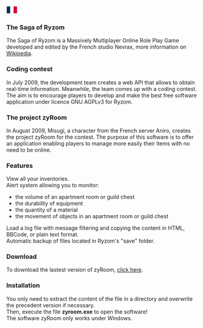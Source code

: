 [![fr](/assets/lang-fr.png)](README.fr.md)

### The Saga of Ryzom
The Saga of Ryzom is a Massively Multiplayer Online Role Play Game developed and edited by the French studio Nevrax, more information on [Wikipedia](https://en.wikipedia.org/wiki/Ryzom).

### Coding contest
In July 2009, the development team creates a web API that allows to obtain real-time information. Meanwhile, the team comes up with a coding contest. The aim is to encourage players to develop and make the best free software application under licence GNU AGPLv3 for Ryzom.

### The project zyRoom
In August 2009, Misugi, a character from the French server Aniro, creates the project zyRoom for the contest. The purpose of this software is to offer an application enabling players to manage more easily their items with no need to be online.

### Features
View all your inventories.\
Alert system allowing you to monitor:
* the volume of an apartment room or guild chest
* the durability of equipment
* the quantity of a material
* the movement of objects in an apartment room or guild chest

Load a log file with message filtering and copying the content in HTML, BBCode, or plain text format.\
Automatic backup of files located in Ryzom's "save" folder.

### Download
To download the lastest version of zyRoom, [click here](https://github.com/misugi/zyroom/releases).

### Installation
You only need to extract the content of the file in a directory and overwrite the precedent version if necessary.\
Then, execute the file __zyroom.exe__ to open the software!\
The software zyRoom only works under Windows.